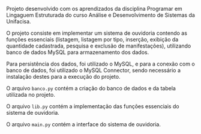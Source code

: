 Projeto desenvolvido com os aprendizados da disciplina Programar em Lingaguem Estruturada do curso Análise e Desenvolvimento de Sistemas da Unifacisa.

O projeto consiste em implementar um sistema de ouvidoria contendo as funções essenciais (listagem, listagem por tipo, inserção, exibição da quantidade cadastrada, pesquisa e exclusão de manifestações), utilizando banco de dados MySQL para armazenamento dos dados.

Para persistência dos dados, foi utilizado o MySQL, e para a conexão com o banco de dados, foi utilizado o MySQL Connector, sendo necessário a instalação destes para a execução do projeto.

O arquivo `banco.py` contém a criação do banco de dados e da tabela utilizada no projeto.

O arquivo `lib.py` contém a implementação das funções essenciais do sistema de ouvidoria.

O arquivo `main.py` contém a interface do sistema de ouvidoria.


